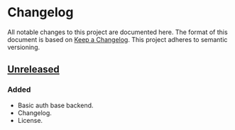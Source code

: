 # Changelog

All notable changes to this project are documented here. The format of this document is based on [Keep a Changelog](https://keepachangelog.com). This project adheres to semantic versioning.

## [Unreleased]

### Added

- Basic auth base backend.
- Changelog.
- License.

[unreleased]: https://github.com/florimondmanca/starlette-auth-toolkit/compare/48b5ffd...HEAD
